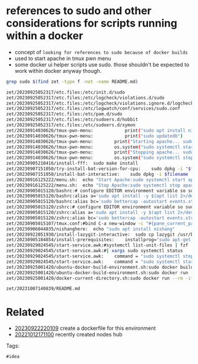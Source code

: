 # references to sudo and other considerations for scripts running within a docker

- concept of `looking for references to sudo because of docker builds`
- used to start apache in tmux pwn menu
- some docker ui helper scripts use sudo. those shouldn't be expected to work within docker anyway though.

```bash
grep sudo $(find zet -type f -not -name README.md)

zet/20230925052317/etc.files:/etc/init.d/sudo
zet/20230925052317/etc.files:/etc/logcheck/violations.d/sudo
zet/20230925052317/etc.files:/etc/logcheck/violations.ignore.d/logcheck-sudo
zet/20230925052317/etc.files:/etc/logwatch/conf/services/sudo.conf
zet/20230925052317/etc.files:/etc/pam.d/sudo
zet/20230925052317/etc.files:/etc/sudoers.d/hobbit
zet/20230925052317/etc.files:/etc/sudoers.d/xymon
zet/20230914030626/tmux-pwn-menu:            print("sudo apt install nishang")
zet/20230914030626/tmux-pwn-menu:            print("sudo updatedb")
zet/20230914030626/tmux-pwn-menu:        print("Starting apache... sudo required")
zet/20230914030626/tmux-pwn-menu:        os.system("sudo systemctl start apache2")
zet/20230914030626/tmux-pwn-menu:        print("Stopping apache... sudo required")
zet/20230914030626/tmux-pwn-menu:        os.system("sudo systemctl stop apache2")
zet/20230905210416/install-fff:  sudo make install
zet/20230907151050/try-install-bat-version-for-cpu:    sudo dpkg -i "$filename"
zet/20230907151050/install-bat-interactive:    sudo dpkg -i $filename
zet/20230916125222/menu.sh:  echo "Start Apache:sudo systemctl start apache2"
zet/20230916125222/menu.sh:  echo "Stop Apache:sudo systemctl stop apache2"
zet/20230905015120/bashrc:# configure EDITOR environment variable so sudoedit and fff work
zet/20230905015120/bashrc:alias a='sudo apt install -y $(apt list 2>/dev/null | fzf | cut -d '/' -f 1)'
zet/20230905015120/bashrc:alias bc='sudo bettercap -autostart events.stream,net.recon,net.sniff,net.probe,arp.spoof,any.proxy'
zet/20230905015120/zshrc:# configure EDITOR environment variable so sudoedit and fff work
zet/20230905015120/zshrc:alias a='sudo apt install -y $(apt list 2>/dev/null | fzf | cut -d '/' -f 1)'
zet/20230905015120/zshrc:alias bc='sudo bettercap -autostart events.stream,net.recon,net.sniff,net.probe,arp.spoof,any.proxy'
zet/20230905015107/tmux.conf:#bind C-a new-window -c "#{pane_current_path}" bash -c 'sudo apt install -y $(apt list 2>/dev/null | fzf "--preview=~/tmux-scripts/apt-preview.sh {}" | cut -d "/" -f 1)'
zet/20230906044835/nishanghere:  echo "sudo apt install nishang"
zet/20230922051930/install-lazygit-interactive:  sudo cp lazygit /usr/bin/
zet/20230905184854/install-prerequisites:    installprog="sudo apt-get install -y"
zet/20230929024545/start-service.awk:#systemctl list-unit-files | fzf | awk '{print $1}' | xargs sudo systemctl status | ../awk-scripting/start-service.awk
zet/20230929024545/start-service.awk:#| xargs sudo systemctl status
zet/20230929024545/start-service.awk:    command = "sudo systemctl stop " name
zet/20230929024545/start-service.awk:    command = "sudo systemctl start " name
zet/20230925001420/ubuntu-docker-build-environment.sh:sudo docker build . -t ubuntubuildenv
zet/20230925001420/ubuntu-docker-build-environment.sh:sudo docker run --rm -it -v "$(pwd):$(pwd)" -w "$(pwd)" ubuntubuildenv
zet/20230925001420/docker-current-directory.sh:sudo docker run --rm -it -v "$(pwd):$(pwd)" -w "$(pwd)" $1
```

` zet/20231007140839/README.md `

# Related

- [20230922220109](/zet/20230922220109/README.md) create a dockerfile for this environment
- [20221012171100](/zet/20221012171100/README.md) recently created nodes hub

Tags:

    #idea
